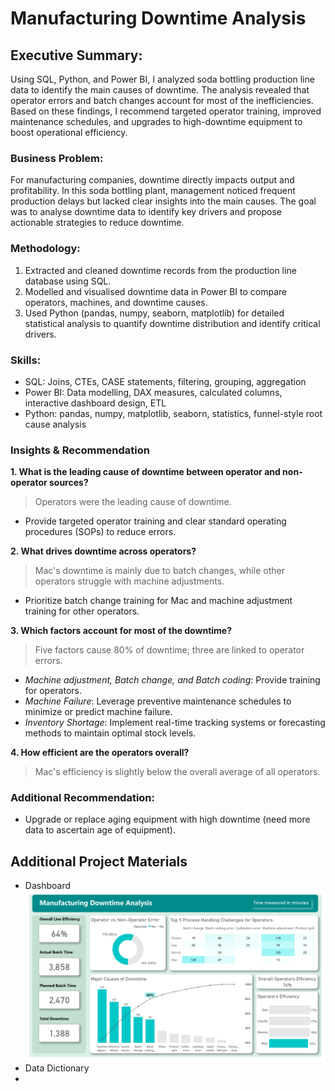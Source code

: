 # Manufacturing Downtime Analysis

## Executive Summary:
Using SQL, Python, and Power BI, I analyzed soda bottling production line data to identify the main causes of downtime. The analysis revealed that operator errors and batch changes account for most of the inefficiencies. Based on these findings, I recommend targeted operator training, improved maintenance schedules, and upgrades to high-downtime equipment to boost operational efficiency.

### Business Problem:
For manufacturing companies, downtime directly impacts output and profitability. In this soda bottling plant, management noticed frequent production delays but lacked clear insights into the main causes. The goal was to analyse downtime data to identify key drivers and propose actionable strategies to reduce downtime.

### Methodology:
1. Extracted and cleaned downtime records from the production line database using SQL.
2. Modelled and visualised downtime data in Power BI to compare operators, machines, and downtime causes.
3. Used Python (pandas, numpy, seaborn, matplotlib) for detailed statistical analysis to quantify downtime distribution and identify critical drivers.

### Skills:
- SQL: Joins, CTEs, CASE statements, filtering, grouping, aggregation
- Power BI: Data modelling, DAX measures, calculated columns, interactive dashboard design, ETL
- Python: pandas, numpy, matplotlib, seaborn, statistics, funnel-style root cause analysis

### Insights & Recommendation
**1. What is the leading cause of downtime between operator and non-operator sources?**
> Operators were the leading cause of downtime.
- Provide targeted operator training and clear standard operating procedures (SOPs) to reduce errors.

**2. What drives downtime across operators?**
> Mac's downtime is mainly due to batch changes, while other operators struggle with machine adjustments.
- Prioritize batch change training for Mac and machine adjustment training for other operators.
  
**3. Which factors account for most of the downtime?**
> Five factors cause 80% of downtime; three are linked to operator errors.
- *Machine adjustment, Batch change, and Batch coding*: Provide training for operators.
- *Machine Failure*: Leverage preventive maintenance schedules to minimize or predict machine failure.
- *Inventory Shortage*: Implement real-time tracking systems or forecasting methods to maintain optimal stock levels.

**4. How efficient are the operators overall?**
> Mac's efficiency is slightly below the overall average of all operators.

### Additional Recommendation:
- Upgrade or replace aging equipment with high downtime (need more data to ascertain age of equipment).






## Additional Project Materials
- Dashboard
![manufacturing downtime report.jpg](https://github.com/jakejosh6751/Manufacturing-Downtime-Analysis-/blob/main/manufacturing%20downtime%20report.jpg)
- Data Dictionary
- 

